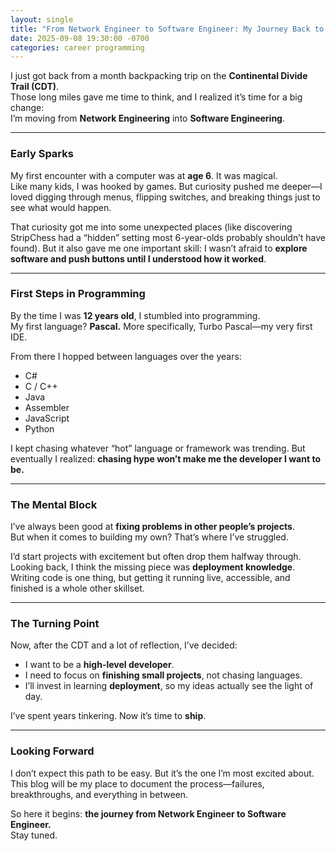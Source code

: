 ```yaml
---
layout: single
title: "From Network Engineer to Software Engineer: My Journey Back to Code"
date: 2025-09-08 19:30:00 -0700
categories: career programming
---
```


I just got back from a month backpacking trip on the **Continental Divide Trail (CDT)**.  
Those long miles gave me time to think, and I realized it’s time for a big change:  
I’m moving from **Network Engineering** into **Software Engineering**.  

---

### Early Sparks  
My first encounter with a computer was at **age 6**. It was magical.  
Like many kids, I was hooked by games. But curiosity pushed me deeper—I loved digging through menus, flipping switches, and breaking things just to see what would happen.  

That curiosity got me into some unexpected places (like discovering StripChess had a “hidden” setting most 6-year-olds probably shouldn’t have found). But it also gave me one important skill: I wasn’t afraid to **explore software and push buttons until I understood how it worked**.  

---

### First Steps in Programming  
By the time I was **12 years old**, I stumbled into programming.  
My first language? **Pascal.** More specifically, Turbo Pascal—my very first IDE.  

From there I hopped between languages over the years:  
- C#  
- C / C++  
- Java  
- Assembler  
- JavaScript  
- Python  

I kept chasing whatever “hot” language or framework was trending. But eventually I realized: **chasing hype won’t make me the developer I want to be.**  

---

### The Mental Block  
I’ve always been good at **fixing problems in other people’s projects**.  
But when it comes to building my own? That’s where I’ve struggled.  

I’d start projects with excitement but often drop them halfway through.  
Looking back, I think the missing piece was **deployment knowledge**. Writing code is one thing, but getting it running live, accessible, and finished is a whole other skillset.  

---

### The Turning Point  
Now, after the CDT and a lot of reflection, I’ve decided:  
- I want to be a **high-level developer**.  
- I need to focus on **finishing small projects**, not chasing languages.  
- I’ll invest in learning **deployment**, so my ideas actually see the light of day.  

I’ve spent years tinkering. Now it’s time to **ship**.  

---

### Looking Forward  
I don’t expect this path to be easy. But it’s the one I’m most excited about.  
This blog will be my place to document the process—failures, breakthroughs, and everything in between.  

So here it begins: **the journey from Network Engineer to Software Engineer.**  
Stay tuned.  
